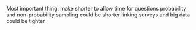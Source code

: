 Most important thing: make shorter to allow time for questions
probability and non-probability sampling could be shorter
linking surveys and big data could be tighter
